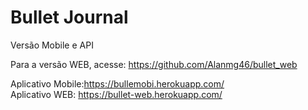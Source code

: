 # Bullet Journal
Versão Mobile e API

Para a versão WEB, acesse: https://github.com/Alanmg46/bullet_web

Aplicativo Mobile:https://bullemobi.herokuapp.com/ <br />
Aplicativo WEB: https://bullet-web.herokuapp.com/

